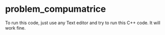 # problem_compumatrice

To run this code, just use any Text editor and try to run this C++ code. It will work fine.

